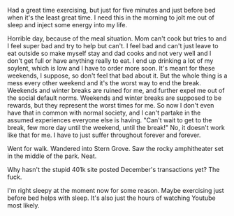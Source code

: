 Had a great time exercising, but just for five minutes and just before bed when it's the least great time. I need this in the morning to jolt me out of sleep and inject some energy into my life.

Horrible day, because of the meal situation. Mom can't cook but tries to and I feel super bad and try to help but can't. I feel bad and can't just leave to eat outside so make myself stay and dad cooks and not very well and I don't get full or have anything really to eat. I end up drinking a lot of my soylent, which is low and I have to order more soon. It's meant for these weekends, I suppose, so don't feel that bad about it. But the whole thing is a mess every other weekend and it's the worst way to end the break. Weekends and winter breaks are ruined for me, and further expel me out of the social default norms. Weekends and winter breaks are supposed to be rewards, but they represent the worst times for me. So now I don't even have that in common with normal society, and I can't partake in the assumed experiences everyone else is having. "Can't wait to get to the break, few more day until the weekend, until the break!" No, it doesn't work like that for me. I have to just suffer throughout forever and forever.

Went for walk. Wandered into Stern Grove. Saw the rocky amphitheater set in the middle of the park. Neat.

Why hasn't the stupid 401k site posted December's transactions yet? The fuck.

I'm right sleepy at the moment now for some reason. Maybe exercising just before bed helps with sleep. It's also just the hours of watching Youtube most likely.
